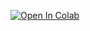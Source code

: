 [![Open In Colab](https://colab.research.google.com/assets/colab-badge.svg)](https://colab.research.google.com/github/Charter-AI/sherpa-digital-brain-technical-task/blob/main/base_notebook.ipynb)
